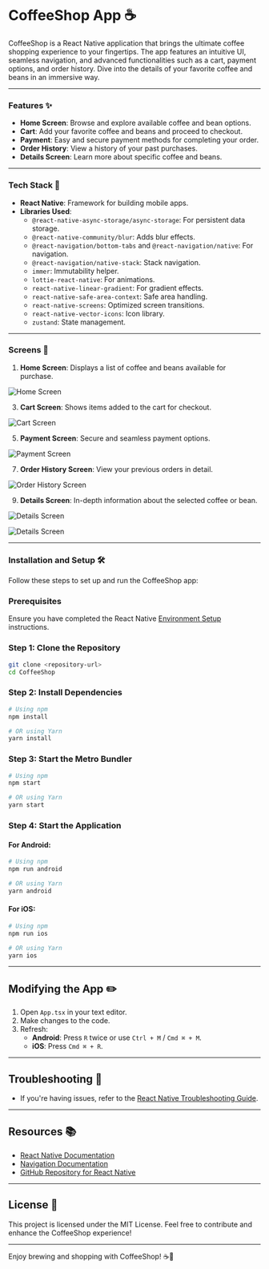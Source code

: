 # CoffeeShop App ☕

CoffeeShop is a React Native application that brings the ultimate coffee shopping experience to your fingertips. The app features an intuitive UI, seamless navigation, and advanced functionalities such as a cart, payment options, and order history. Dive into the details of your favorite coffee and beans in an immersive way.

---

### Features ✨

- **Home Screen**: Browse and explore available coffee and bean options.
- **Cart**: Add your favorite coffee and beans and proceed to checkout.
- **Payment**: Easy and secure payment methods for completing your order.
- **Order History**: View a history of your past purchases.
- **Details Screen**: Learn more about specific coffee and beans.

---

### Tech Stack 🚀

- **React Native**: Framework for building mobile apps.
- **Libraries Used**:
  - `@react-native-async-storage/async-storage`: For persistent data storage.
  - `@react-native-community/blur`: Adds blur effects.
  - `@react-navigation/bottom-tabs` and `@react-navigation/native`: For navigation.
  - `@react-navigation/native-stack`: Stack navigation.
  - `immer`: Immutability helper.
  - `lottie-react-native`: For animations.
  - `react-native-linear-gradient`: For gradient effects.
  - `react-native-safe-area-context`: Safe area handling.
  - `react-native-screens`: Optimized screen transitions.
  - `react-native-vector-icons`: Icon library.
  - `zustand`: State management.

---

### Screens 📱

1. **Home Screen**: Displays a list of coffee and beans available for purchase.
   
![Home Screen](https://github.com/Shashank-jais/CoffeeShop_version2/blob/main/src/Image_readme/Home_Screen.png)

3. **Cart Screen**: Shows items added to the cart for checkout.
   
![Cart Screen](https://github.com/Shashank-jais/CoffeeShop_version2/blob/main/src/Image_readme/Cart_Screen.png)

5. **Payment Screen**: Secure and seamless payment options.
   
![Payment Screen](https://github.com/Shashank-jais/CoffeeShop_version2/blob/main/src/Image_readme/Payment_Screen.png)

7. **Order History Screen**: View your previous orders in detail.

![Order History Screen](https://github.com/Shashank-jais/CoffeeShop_version2/blob/main/src/Image_readme/History_Screen.png)

9. **Details Screen**: In-depth information about the selected coffee or bean.
    
![Details Screen](https://github.com/Shashank-jais/CoffeeShop_version2/blob/main/src/Image_readme/Coffee_Details_Screen.png)

![Details Screen](https://github.com/Shashank-jais/CoffeeShop_version2/blob/main/src/Image_readme/Beans_Details_Screen.png)


---

### Installation and Setup 🛠️

Follow these steps to set up and run the CoffeeShop app:

### Prerequisites
Ensure you have completed the React Native [Environment Setup](https://reactnative.dev/docs/environment-setup) instructions.

### Step 1: Clone the Repository
```bash
git clone <repository-url>
cd CoffeeShop
```

### Step 2: Install Dependencies
```bash
# Using npm
npm install

# OR using Yarn
yarn install
```

### Step 3: Start the Metro Bundler
```bash
# Using npm
npm start

# OR using Yarn
yarn start
```

### Step 4: Start the Application
#### For Android:
```bash
# Using npm
npm run android

# OR using Yarn
yarn android
```

#### For iOS:
```bash
# Using npm
npm run ios

# OR using Yarn
yarn ios
```

---

## Modifying the App ✏️
1. Open `App.tsx` in your text editor.
2. Make changes to the code.
3. Refresh:
   - **Android**: Press `R` twice or use `Ctrl + M` / `Cmd ⌘ + M`.
   - **iOS**: Press `Cmd ⌘ + R`.

---

## Troubleshooting 🔧

- If you're having issues, refer to the [React Native Troubleshooting Guide](https://reactnative.dev/docs/troubleshooting).

---

## Resources 📚

- [React Native Documentation](https://reactnative.dev/)
- [Navigation Documentation](https://reactnavigation.org/docs/getting-started)
- [GitHub Repository for React Native](https://github.com/facebook/react-native)

---

## License 📄

This project is licensed under the MIT License. Feel free to contribute and enhance the CoffeeShop experience!

---

Enjoy brewing and shopping with CoffeeShop! ☕🎉
```

